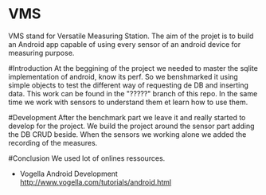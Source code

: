 # VMS

VMS stand for Versatile Measuring Station. The aim of the projet is to build an Android app capable of using every sensor of an android device for measuring purpose.

#Introduction
At the beggining of the project we needed to master the sqlite implementation of android, know its perf. So we benshmarked it using simple objects to test the different way of requesting de DB and inserting data.
This work can be found in the "?????" branch of this repo.
In the same time we work with sensors to understand them et learn how to use them.

#Development
After the benchmark part we leave it and really started to develop for the project. We build the project around the sensor part adding the DB CRUD beside. When the sensors we working alone we added the recording of the measures.

#Conclusion
We used lot of onlines ressources.
 * Vogella Android Development http://www.vogella.com/tutorials/android.html
